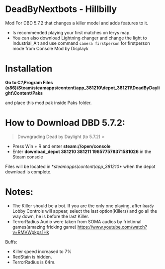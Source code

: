 

# DeadByNextbots - Hillbilly
Mod For DBD 5.7.2 that changes a killer model and adds features to it.
- Is recommended playing your first matches on lerys map.
- You can also download Lightning changer and change the light to Industrial_Alt and use command `camera firstperson` for firstperson mode from Console Mod by Displayk


# Installation

 **Go to C:\Program Files (x86)\Steam\steamapps\content\app_381210\depot_381211\DeadByDaylight\Content\Paks**

and place this mod pak inside Paks folder.


# How to Download DBD 5.7.2:

> Downgrading Dead by Daylight (to 5.7.2) >

* Press Win + R and enter **steam://open/console**
* Enter **download_depot 381210 381211 196577578371581026** in the Steam console

Files will be located in **steamapps\content\app_381210\** when the depot download is complete.


# Notes:
- The Killer should be a bot. If you are the only one playing, after `Ready` Lobby Controls will appear, select the last option(Killers) and go all the way down, he is before the last Killer.
- TerrorRadius Audio were taken from SOMA audios by frictional games(amazing fricking game) https://www.youtube.com/watch?v=RMVWpkps1Hk


Buffs:
- Killer speed increased to 7%
- RedStain is hidden.
- TerrorRadius is 64m.

